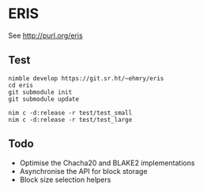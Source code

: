 # ERIS

See http://purl.org/eris

## Test

```
nimble develop https://git.sr.ht/~ehmry/eris
cd eris
git submodule init
git submodule update

nim c -d:release -r test/test_small
nim c -d:release -r test/test_large
```

## Todo
* Optimise the Chacha20 and BLAKE2 implementations
* Asynchronise the API for block storage
* Block size selection helpers
